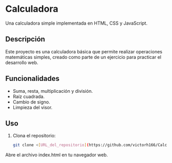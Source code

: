 # Calculadora

Una calculadora simple implementada en HTML, CSS y JavaScript.

## Descripción

Este proyecto es una calculadora básica que permite realizar operaciones matemáticas simples, creado como parte de un ejercicio para practicar el desarrollo web.

## Funcionalidades

- Suma, resta, multiplicación y división.
- Raíz cuadrada.
- Cambio de signo.
- Limpieza del visor.

## Uso

1. Clona el repositorio:

   ```bash
   git clone <[URL_del_repositorio](https://github.com/victorh166/Calculadora/)>

Abre el archivo index.html en tu navegador web.
